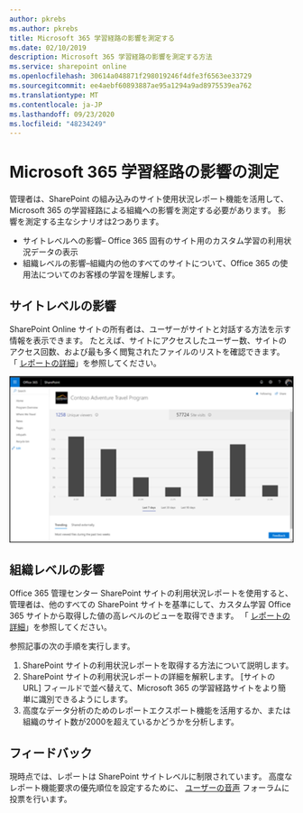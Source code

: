 ```yaml
---
author: pkrebs
ms.author: pkrebs
title: Microsoft 365 学習経路の影響を測定する
ms.date: 02/10/2019
description: Microsoft 365 学習経路の影響を測定する方法
ms.service: sharepoint online
ms.openlocfilehash: 30614a048871f298019246f4dfe3f6563ee33729
ms.sourcegitcommit: ee4aebf60893887ae95a1294a9ad8975539ea762
ms.translationtype: MT
ms.contentlocale: ja-JP
ms.lasthandoff: 09/23/2020
ms.locfileid: "48234249"
---
```

# <a name="measuring-impact-of-microsoft-365-learning-pathways"></a>Microsoft 365 学習経路の影響の測定

管理者は、SharePoint の組み込みのサイト使用状況レポート機能を活用して、Microsoft 365 の学習経路による組織への影響を測定する必要があります。 影響を測定する主なシナリオは2つあります。 
- サイトレベルへの影響– Office 365 固有のサイト用のカスタム学習の利用状況データの表示 
- 組織レベルの影響–組織内の他のすべてのサイトについて、Office 365 の使用法についてのお客様の学習を理解します。

## <a name="site-level-impact"></a>サイトレベルの影響

SharePoint Online サイトの所有者は、ユーザーがサイトと対話する方法を示す情報を表示できます。 たとえば、サイトにアクセスしたユーザー数、サイトのアクセス回数、および最も多く閲覧されたファイルのリストを確認できます。 「 [レポートの詳細](https://support.office.com/article/view-usage-data-for-your-sharepoint-site-2fa8ddc2-c4b3-4268-8d26-a772dc55779e)」を参照してください。 

![cg-measureimpactreport.png](media/cg-measureimpactreport.png)

## <a name="organization-level-impact"></a>組織レベルの影響
Office 365 管理センター SharePoint サイトの利用状況レポートを使用すると、管理者は、他のすべての SharePoint サイトを基準にして、カスタム学習 Office 365 サイトから取得した値の高レベルのビューを取得できます。 「 [レポートの詳細](https://docs.microsoft.com/office365/admin/activity-reports/sharepoint-site-usage?view=o365-worldwide)」を参照してください。
 
参照記事の次の手順を実行します。 
1. SharePoint サイトの利用状況レポートを取得する方法について説明します。 
2. SharePoint サイトの利用状況レポートの詳細を解釈します。 [サイトの URL] フィールドで並べ替えて、Microsoft 365 の学習経路サイトをより簡単に識別できるようにします。 
3. 高度なデータ分析のためのレポートエクスポート機能を活用するか、または組織のサイト数が2000を超えているかどうかを分析します。 

## <a name="feedback"></a>フィードバック

現時点では、レポートは SharePoint サイトレベルに制限されています。 高度なレポート機能要求の優先順位を設定するために、 [ユーザーの音声](https://go.microsoft.com/fwlink/?linkid=2109552) フォーラムに投票を行います。   

